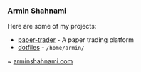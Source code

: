 ### Armin Shahnami

Here are some of my projects:

- [paper-trader](https://github.com/ashahnami/paper-trading-application) - A paper trading platform 
- [dotfiles](https://github.com/ashahnami/dotfiles) - `/home/armin/` 

~ <a href="https://arminshahnami.com">arminshahnami.com</a>
